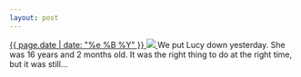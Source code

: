 ```yaml
---
layout: post
---
```


<p>
  <a href="/382">
    <time>{{ page.date | date: "%e %B %Y" }}</time>
    <img src="{{ site.assets_url }}/382.jpg">
  </a>
  We put Lucy down yesterday. She was 16 years and 2 months old. It was the right thing to do at the right time, but it was still...
</p>
